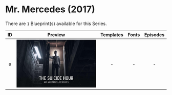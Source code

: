 # Mr. Mercedes (2017)

There are `1` Blueprint(s) available for this Series.

| ID | Preview | Templates | Fonts | Episodes | 
| :---: | :---: | :---: | :---: | :---: |
| `0` | <img src="./0/preview0.jpg" height="150"> | - | - | - |